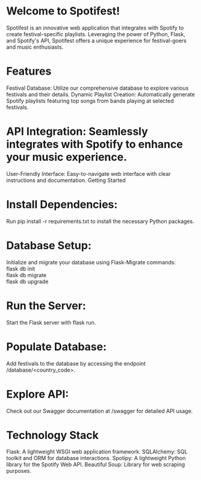 
# Welcome to Spotifest!
Spotifest is an innovative web application that integrates with Spotify to create festival-specific playlists. Leveraging the power of Python, Flask, and Spotify's API, Spotifest offers a unique experience for festival-goers and music enthusiasts.

# Features
Festival Database: Utilize our comprehensive database to explore various festivals and their details.
Dynamic Playlist Creation: Automatically generate Spotify playlists featuring top songs from bands playing at selected festivals.

# API Integration: Seamlessly integrates with Spotify to enhance your music experience.
User-Friendly Interface: Easy-to-navigate web interface with clear instructions and documentation.
Getting Started

# Install Dependencies: 
Run pip install -r requirements.txt to install the necessary Python packages.

# Database Setup: 
Initialize and migrate your database using Flask-Migrate commands:  
flask db init  
flask db migrate  
flask db upgrade  

# Run the Server: 
Start the Flask server with flask run.

# Populate Database: 
Add festivals to the database by accessing the endpoint /database/<country_code>.

# Explore API: 
Check out our Swagger documentation at /swagger for detailed API usage.

# Technology Stack
Flask: A lightweight WSGI web application framework.
SQLAlchemy: SQL toolkit and ORM for database interactions.
Spotipy: A lightweight Python library for the Spotify Web API.
Beautiful Soup: Library for web scraping purposes.
